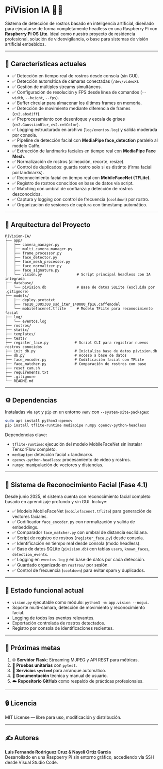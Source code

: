 # PiVision IA 🎥🤖

Sistema de detección de rostros basado en inteligencia artificial, diseñado para ejecutarse de forma completamente headless en una Raspberry Pi con **Raspberry Pi OS Lite**. Ideal como nuestro proyecto de residencia profesional, solución de videovigilancia, o base para sistemas de visión artificial embebidos.

---

## 📌 Características actuales

* ✅ Detección en tiempo real de rostros desde consola (sin GUI).
* ✅ Detección automática de cámaras conectadas (`/dev/videoX`).
* ✅ Gestión de múltiples streams simultáneos.
* ✅ Configuración de resolución y FPS desde línea de comandos (`--width`, `--height`, `--fps`).
* ✅ Buffer circular para almacenar los últimos frames en memoria.
* ✅ Detección de movimiento mediante diferencia de frames (`cv2.absdiff`).
* ✅ Preprocesamiento con desenfoque y escala de grises (`cv2.GaussianBlur`, `cv2.cvtColor`).
* ✅ Logging estructurado en archivo (`log/eventos.log`) y salida moderada por consola.
* ✅ Pipeline de detección facial con **MediaPipe face_detection** paralelo al modelo Caffe.
* ✅ Extracción de landmarks faciales en tiempo real con **MediaPipe Face Mesh**.
* ✅ Normalización de rostros (alineación, recorte, resize).
* ✅ Control de duplicados: guarda rostro solo si es distinto (firma facial por landmarks).
* ✅ Reconocimiento facial en tiempo real con **MobileFaceNet (TFLite)**.
* ✅ Registro de rostros conocidos en base de datos vía script.
* ✅ Matching con umbral de confianza y detección de rostros desconocidos.
* ✅ Captura y logging con control de frecuencia (`cooldown`) por rostro.
* ✅ Organización de sesiones de captura con timestamp automático.

---

## 🧠 Arquitectura del Proyecto

```plaintext
PiVision-IA/
├── app/
│   ├── camera_manager.py
│   ├── multi_camera_manager.py
│   ├── frame_processor.py
│   ├── face_detector.py
│   ├── face_mesh_processor.py
│   ├── face_normalizer.py
│   ├── face_signature.py
│   └── vision.py                # Script principal headless con IA integrada
├── database/
│   └── pivision.db              # Base de datos SQLite (excluida por .gitignore)
├── models/
│   ├── deploy.prototxt
│   ├── res10_300x300_ssd_iter_140000_fp16.caffemodel
│   └── mobilefacenet.tflite     # Modelo TFLite para reconocimiento facial
├── log/
│   └── eventos.log
├── rostros/
├── static/
├── templates/
├── tests/
├── register_face.py            # Script CLI para registrar nuevos rostros conocidos
├── init_db.py                  # Inicializa base de datos pivision.db
├── db.py                       # Acceso a base de datos
├── face_encoder.py             # Codificación facial con TFLite
├── face_matcher.py             # Comparación de rostros con base
├── reset_cam.sh
├── requirements.txt
├── .gitignore
└── README.md
```

---

## ⚙️ Dependencias

Instaladas vía `apt` y `pip` en un entorno `venv` con `--system-site-packages`:

```bash
sudo apt install python3-opencv
pip install tflite-runtime mediapipe numpy opencv-python-headless
```

Dependencias clave:

- `tflite-runtime`: ejecución del modelo MobileFaceNet sin instalar TensorFlow completo.
- `mediapipe`: detección facial + landmarks.
- `opencv-python-headless`: procesamiento de video y rostros.
- `numpy`: manipulación de vectores y distancias.

---

## 🧠 Sistema de Reconocimiento Facial (Fase 4.1)

Desde junio 2025, el sistema cuenta con reconocimiento facial completo basado en aprendizaje profundo y sin GUI. Incluye:

- ✅ Modelo MobileFaceNet (`mobilefacenet.tflite`) para generación de vectores faciales.
- ✅ Codificador `face_encoder.py` con normalización y salida de embeddings.
- ✅ Comparador `face_matcher.py` con umbral de distancia euclidiana.
- ✅ Script de registro de rostros (`register_face.py`) desde consola.
- ✅ Identificación en tiempo real desde consola (modo headless).
- ✅ Base de datos SQLite (`pivision.db`) con tablas `users`, `known_faces`, `detection_events`.
- ✅ Logging en `eventos.log` y en base de datos por cada detección.
- ✅ Guardado organizado en `rostros/` por sesión.
- ✅ Control de frecuencia (`cooldown`) para evitar spam y duplicados.

---

## 🧪 Estado funcional actual

* `vision.py` ejecutable como módulo: `python3 -m app.vision --nogui`.
* Soporte multi-cámara, detección de movimiento y reconocimiento facial.
* Logging de todos los eventos relevantes.
* Exportación controlada de rostros detectados.
* Registro por consola de identificaciones recientes.

---

## 🚀 Próximas metas

1. 🌐 **Servidor Flask**: Streaming MJPEG y API REST para métricas.
2. 🧪 **Pruebas unitarias** con `pytest`.
3. 🔄 **Servicios `systemd`** para arranque automático.
4. 📝 **Documentación** técnica y manual de usuario.
5. ☁️ **Repositorio GitHub** como respaldo de prácticas profesionales.

---

## 🔒 Licencia

MIT License — libre para uso, modificación y distribución.

---

## ✍️ Autores

**Luis Fernando Rodriguez Cruz & Nayeli Ortiz Garcia**  
Desarrollado en una Raspberry Pi sin entorno gráfico, accediendo vía SSH desde Visual Studio Code.
